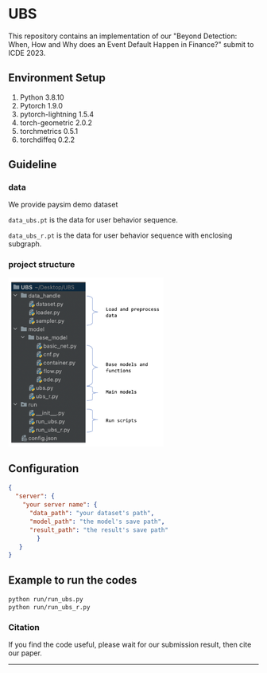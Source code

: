 # UBS
This repository contains an implementation of our "Beyond Detection: When, How and Why does an Event Default Happen in Finance?" submit to ICDE 2023.



## Environment Setup

1. Python 3.8.10
2. Pytorch 1.9.0
3. pytorch-lightning  1.5.4
4. torch-geometric  2.0.2
5. torchmetrics  0.5.1
6. torchdiffeq  0.2.2

## Guideline

### data

We provide paysim demo dataset

`data_ubs.pt` is the data for user behavior sequence.

`data_ubs_r.pt` is the data for user behavior sequence with enclosing subgraph.

### project structure

<div align="left">

<img src="./assets/project_structure.png" alt="image-20220709083012977" style="zoom:33%;" />     

## Configuration

```json
{
  "server": {
    "your server name": {
      "data_path": "your dataset's path",
      "model_path": "the model's save path",
      "result_path": "the result's save path"
    	}
   }
}
```



## Example to run the codes

```
python run/run_ubs.py 
python run/run_ubs_r.py
```



### Citation

If you find the code useful, please wait for our submission result, then cite our paper.


---

